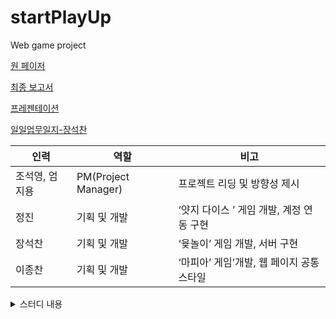 # startPlayUp
Web game project



[원 페이저](https://docs.google.com/document/d/1_1LTEyT9x8W3yGJuSKf4_XtLNr42RnDrKseEwA1xfQQ/edit?usp=sharing)

[최종 보고서](https://docs.google.com/document/d/1V29OulvHIMVNjHfPzkv5VEbA0CSfa8HKtCk9jzUPRbo/edit?usp=sharing)

[프레젠테이션](https://docs.google.com/presentation/d/1pvsjhqp_S7vTkdRfU4aJtf3-MRTm6RR0OF03eu4CDSI/edit?usp=sharing)

[일일업무일지-장석찬](https://docs.google.com/document/d/1yQwQWnWBVhQuluORDRWhwRS60nVQplT2aW47L0I4tRo/edit?usp=sharing)

|인력|역할|비고|
|------|---|---|
|조석영, 엄지용 | PM(Project Manager)|프로젝트 리딩 및 방향성 제시|
|정진|기획 및 개발|‘얏지 다이스 ’ 게임 개발, 계정 연동 구현|
|장석찬|기획 및 개발| ‘윷놀이’ 게임 개발,  서버 구현|
|이종찬|기획 및 개발 |‘마피아’ 게임’개발,  웹 페이지 공통 스타일|


<details markdown="1">
<summary>스터디 내용</summary>

- 1 . [React Context](https://www.youtube.com/watch?v=JeK8FhH7SPk)

- 2 . [React Hooks](https://www.youtube.com/watch?v=W6KX48dnH6I)

- 4 . [React Hooks (써야 되는 이유)](https://www.youtube.com/watch?v=yS-BU6eYUDE)

- 6 . [CSS Flexbox 대표 레이아웃 10가지](https://d2.naver.com/helloworld/8540176#ch3)

- 8 . [Observer Pattern (React Context 보충 개념)](https://flowarc.tistory.com/entry/디자인-패턴-옵저버-패턴Observer-Pattern)

- 10 . [State Pattern (Class 내부에 상태 메서드가 있는 이유)](https://boycoding.tistory.com/110)

- 11 . webrtc

  - 1. http://www.castware.co.kr/streamingtechnologies/webrtc-signaling-server-you-must-know/

  - 2. https://velog.io/@mgm-dev/PeerJS로-WebRTC-쉽게-사용해보기

  - 3. https://velog.io/@ehdrms2034/WebRTC-웹브라우저로-화상-채팅을-만들-수-있다고

  - 4. https://medium.com/@marslan.ali/webrtc-chat-with-react-js-5ce35f0c23a7

- 12 . [자바스크립트 기초 (array 편)](https://dongmin-jang.medium.com/javascript-15가지-유용한-map-reduce-filter-bfbc74f0debd)

- 13 . [styled component React](https://www.youtube.com/watch?v=HqIFTMvtVgc&t=219s)

- 14 . [CSS Absolute Position 속성](https://www.daleseo.com/css-position-absolute/)


- 15 . [React useEffect Hook](https://www.daleseo.com/react-hooks-use-ref/)


- 16 . 소프트웨어를 설계할 때 공부하면 좋은 내용들


  - 1. https://siyoon210.tistory.com/97
  - 2. https://biggwang.github.io/2019/07/31/OOP/상속보다는 합성을 사용해야 하는 이유

- 17 . [simple-peer 그룹 통화 예시](https://youtu.be/R1sfHPwEH7A)


- 18 . [webrtc 보충자료](https://developer.mozilla.org/ko/docs/Web/API/WebRTC_API/Protocols)


- 19 . react hook 설계 총 정리

   - 1. https://www.robinwieruch.de/react-hooks-fetch-data


   - 2. https://overreacted.io/a-complete-guide-to-useeffect/


- 20 . [함수형 컴포넌트와 클래스의 차이점](https://overreacted.io/ko/how-are-function-components-different-from-classes/)


- 21 . [react에서 state 사용시 불변성을 지켜야 하는 이유](https://medium.com/vingle-tech-blog/react-%EB%A0%8C%EB%8D%94%EB%A7%81-%EC%9D%B4%ED%95%B4%ED%95%98%EA%B8%B0-f255d6569849)


- 22 . [React Context API (16.3 Version) 초보자편](https://www.youtube.com/watch?v=hP0qWUvr2SM)


- 26 . [useContext 에서 data update 하는 방법](https://stackoverflow.com/questions/54738681/how-to-change-context-value-while-using-react-hook-of-usecontext)


- 28 . [node express 라우터 분리하기](https://uhou.tistory.com/128)


- 29 . [OOP 설계방법](https://rinae.dev/posts/the-faster-you-unlearn-oop-the-better-for-you-and-your-software-kr)

</details>




